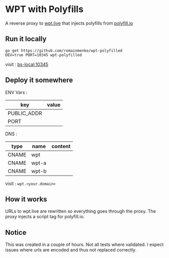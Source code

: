 # WPT with Polyfills

A reverse proxy to [wpt.live](https://github.com/web-platform-tests/wpt) that injects polyfills from [polyfill.io](https://polyfill.io/v3/)

## Run it locally

```
go get https://github.com/romainmenke/wpt-polyfilled
DEV=true PORT=10345 wpt-polyfilled
```

visit : [bs-local:10345](http://bs-local.com:10345)

## Deploy it somewhere

ENV Vars :

| key | value |
|-----|-------|
| PUBLIC_ADDR | <your-domain> |
| PORT | <your public http port> |

DNS :

| type | name | content |
|-----|-------|---------|
| CNAME | wpt | <your host> |
| CNAME | wpt-a | <your host> |
| CNAME | wpt-b | <your host> |

visit : `wpt.<your.domain>`

## How it works

URLs to wpt.live are rewritten so everything goes through the proxy.
The proxy injects a script tag for polyfill.io.


## Notice

This was created in a couple of hours. Not all tests where validated.
I expect issues where urls are encoded and thus not replaced correctly.
